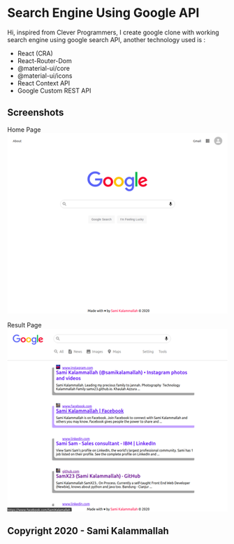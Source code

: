 # Search Engine Using Google API

Hi, inspired from Clever Programmers, I create google clone with working search engine using google search API, another technology used is :

- React (CRA)
- React-Router-Dom
- @material-ui/core
- @material-ui/icons
- React Context API
- Google Custom REST API

## Screenshots

Home Page
![Home-Page](https://github.com/SamX23/search-engine/blob/master/Screenshot/google-1.png)

Result Page
![Result-Page](https://github.com/SamX23/search-engine/blob/master/Screenshot/google-2.png)

## Copyright 2020 - Sami Kalammallah
